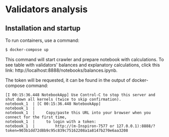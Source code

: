 # Validators analysis

## Installation and startup

To run containers, use a command:
```bash
$ docker-compose up
```

This command will start crawler and prepare notebook with calculations. To see table with validators' balances and explanatory calculations, click this link: http://localhost:8888/notebooks/balances.ipynb. 

The token will be requested, it can be found in the output of docker-compose command:
```
[I 00:15:36.448 NotebookApp] Use Control-C to stop this server and shut down all kernels (twice to skip confirmation).
notebook_1  | [C 00:15:36.448 NotebookApp] 
notebook_1  |     
notebook_1  |     Copy/paste this URL into your browser when you connect for the first time,
notebook_1  |     to login with a token:
notebook_1  |         http://(m-Inspiron-7577 or 127.0.0.1):8888/?token=903b1dd72d8b9c95c839c75162208a1a8147b270e6aa3208
```

